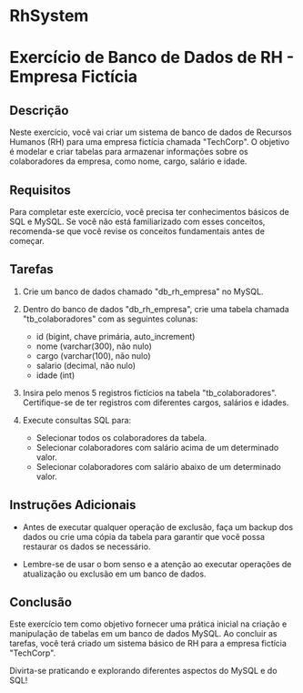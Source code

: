 # RhSystem
# Exercício de Banco de Dados de RH - Empresa Fictícia

## Descrição

Neste exercício, você vai criar um sistema de banco de dados de Recursos Humanos (RH) para uma empresa fictícia chamada "TechCorp". O objetivo é modelar e criar tabelas para armazenar informações sobre os colaboradores da empresa, como nome, cargo, salário e idade.

## Requisitos

Para completar este exercício, você precisa ter conhecimentos básicos de SQL e MySQL. Se você não está familiarizado com esses conceitos, recomenda-se que você revise os conceitos fundamentais antes de começar.

## Tarefas

1. Crie um banco de dados chamado "db_rh_empresa" no MySQL.

2. Dentro do banco de dados "db_rh_empresa", crie uma tabela chamada "tb_colaboradores" com as seguintes colunas:
   - id (bigint, chave primária, auto_increment)
   - nome (varchar(300), não nulo)
   - cargo (varchar(100), não nulo)
   - salario (decimal, não nulo)
   - idade (int)

3. Insira pelo menos 5 registros fictícios na tabela "tb_colaboradores". Certifique-se de ter registros com diferentes cargos, salários e idades.

4. Execute consultas SQL para:
   - Selecionar todos os colaboradores da tabela.
   - Selecionar colaboradores com salário acima de um determinado valor.
   - Selecionar colaboradores com salário abaixo de um determinado valor.

## Instruções Adicionais

- Antes de executar qualquer operação de exclusão, faça um backup dos dados ou crie uma cópia da tabela para garantir que você possa restaurar os dados se necessário.

- Lembre-se de usar o bom senso e a atenção ao executar operações de atualização ou exclusão em um banco de dados.

## Conclusão

Este exercício tem como objetivo fornecer uma prática inicial na criação e manipulação de tabelas em um banco de dados MySQL. Ao concluir as tarefas, você terá criado um sistema básico de RH para a empresa fictícia "TechCorp".

Divirta-se praticando e explorando diferentes aspectos do MySQL e do SQL!
